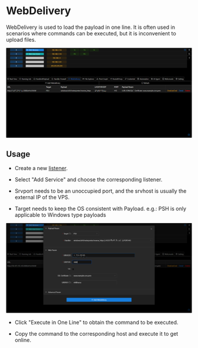 # WebDelivery

WebDelivery is used to load the payload in one line. It is often used in scenarios where commands can be executed, but it is inconvenient to upload files.

![img.png](webp/web_delivery/img.png)

## Usage

- Create a new [listener](./handler_and_payload.md).

- Select "Add Service" and choose the corresponding listener.

+ Srvport needs to be an unoccupied port, and the srvhost is usually the external IP of the VPS.

+ Target needs to keep the OS consistent with Payload. e.g.: PSH is only applicable to Windows type payloads

![img_1.png](webp/web_delivery/img_1.png)

- Click "Execute in One Line" to obtain the command to be executed.

- Copy the command to the corresponding host and execute it to get online.